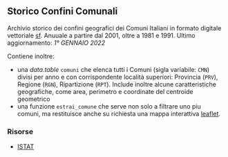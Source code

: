 ## Storico Confini Comunali

Archivio storico dei confini geografici dei Comuni Italiani in formato digitale vettoriale [sf](https://cran.r-project.org/package=sf). Anuuale a partire dal 2001, oltre a 1981 e 1991. Ultimo aggiornamento: *1° GENNAIO 2022*

Contiene inoltre:
 - una *data.table* `comuni` che elenca tutti i Comuni (sigla variabile: `CMN`) divisi per anno e con corrispondente località superiori: Provincia (`PRV`), Regione (`RGN`), Ripartizione (`RPT`). Include inoltre alcune caratteristiche geografiche, come area, perimetro e coordinate del centroide geometrico
 - una funzione `estrai_comune` che serve non solo a filtrare uno piu comuni, ma restituisce anche su richiesta una mappa interattiva [leaflet]().

### Risorse

- [ISTAT](https://www.istat.it/it/archivio/222527)
